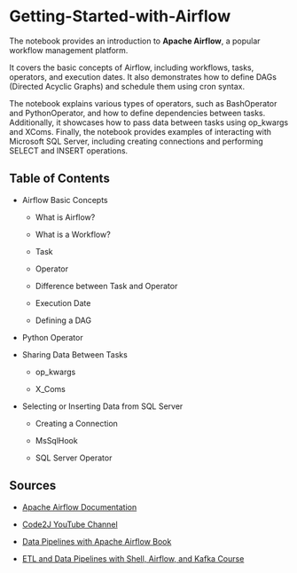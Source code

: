 # Getting-Started-with-Airflow

The notebook provides an introduction to __Apache Airflow__, a popular workflow management platform.</br>

It covers the basic concepts of Airflow, including workflows, tasks, operators, and execution dates. It also demonstrates how to define DAGs (Directed Acyclic Graphs) and schedule them using cron syntax. </br>

The notebook explains various types of operators, such as BashOperator and PythonOperator, and how to define dependencies between tasks. Additionally, it showcases how to pass data between tasks using op_kwargs and XComs. Finally, the notebook provides examples of interacting with Microsoft SQL Server, including creating connections and performing SELECT and INSERT operations.

  

## Table of Contents

  

- Airflow Basic Concepts

	- What is Airflow?

	- What is a Workflow?

	- Task

	- Operator

	- Difference between Task and Operator

	- Execution Date

	- Defining a DAG

- Python Operator

- Sharing Data Between Tasks

	- op_kwargs

	- X_Coms

- Selecting or Inserting Data from SQL Server

	- Creating a Connection

	- MsSqlHook

	- SQL Server Operator

  

## Sources

  

- [Apache Airflow Documentation](https://airflow.apache.org/docs/apache-airflow/stable/core-concepts/dags.html)

- [Code2J YouTube Channel](https://www.youtube.com/@coder2j)

- [Data Pipelines with Apache Airflow Book](https://livebook.manning.com/book/data-pipelines-with-apache-airflow/welcome/v-6/7)

- [ETL and Data Pipelines with Shell, Airflow, and Kafka Course](https://www.coursera.org/learn/etl-and-data-pipelines-shell-airflow-kafka)